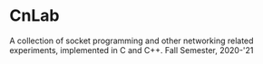 # CnLab
A collection of socket programming and other networking related experiments, implemented in C and C++. Fall Semester, 2020-'21
